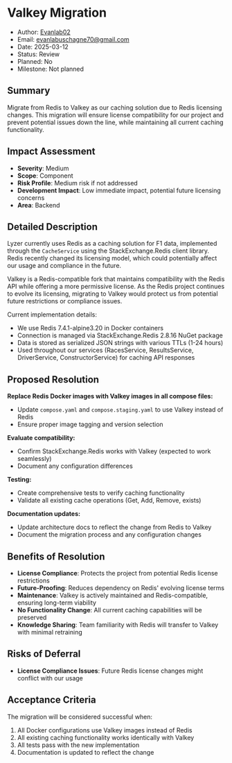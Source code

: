 # Valkey Migration

- Author: [Evanlab02](https://github.com/Evanlab02)
- Email: [evanlabuschagne70@gmail.com](mailto:evanlabuschagne70@gmail.com)
- Date: 2025-03-12
- Status: Review
- Planned: No
- Milestone: Not planned

## Summary

Migrate from Redis to Valkey as our caching solution due to Redis licensing changes. This migration will ensure license compatibility for our project and prevent potential issues down the line, while maintaining all current caching functionality.

## Impact Assessment

- **Severity**: Medium
- **Scope**: Component
- **Risk Profile**: Medium risk if not addressed
- **Development Impact**: Low immediate impact, potential future licensing concerns
- **Area**: Backend

## Detailed Description

Lyzer currently uses Redis as a caching solution for F1 data, implemented through the `CacheService` using the StackExchange.Redis client library. Redis recently changed its licensing model, which could potentially affect our usage and compliance in the future.

Valkey is a Redis-compatible fork that maintains compatibility with the Redis API while offering a more permissive license. As the Redis project continues to evolve its licensing, migrating to Valkey would protect us from potential future restrictions or compliance issues.

Current implementation details:

- We use Redis 7.4.1-alpine3.20 in Docker containers
- Connection is managed via StackExchange.Redis 2.8.16 NuGet package
- Data is stored as serialized JSON strings with various TTLs (1-24 hours)
- Used throughout our services (RacesService, ResultsService, DriverService, ConstructorService) for caching API responses

## Proposed Resolution

**Replace Redis Docker images with Valkey images in all compose files:**

- Update `compose.yaml` and `compose.staging.yaml` to use Valkey instead of Redis
- Ensure proper image tagging and version selection


**Evaluate compatibility:**

- Confirm StackExchange.Redis works with Valkey (expected to work seamlessly)
- Document any configuration differences


**Testing:**

- Create comprehensive tests to verify caching functionality
- Validate all existing cache operations (Get, Add, Remove, exists)


**Documentation updates:**

- Update architecture docs to reflect the change from Redis to Valkey
- Document the migration process and any configuration changes

## Benefits of Resolution

- **License Compliance**: Protects the project from potential Redis license restrictions
- **Future-Proofing**: Reduces dependency on Redis' evolving license terms
- **Maintenance**: Valkey is actively maintained and Redis-compatible, ensuring long-term viability
- **No Functionality Change**: All current caching capabilities will be preserved
- **Knowledge Sharing**: Team familiarity with Redis will transfer to Valkey with minimal retraining

## Risks of Deferral

- **License Compliance Issues**: Future Redis license changes might conflict with our usage

## Acceptance Criteria

The migration will be considered successful when:

1. All Docker configurations use Valkey images instead of Redis
2. All existing caching functionality works identically with Valkey
3. All tests pass with the new implementation
4. Documentation is updated to reflect the change
